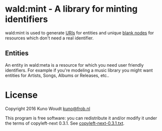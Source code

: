 
wald:mint - A library for minting identifiers
=============================================

wald:mint is used to generate
[URIs](https://en.wikipedia.org/wiki/Uniform_Resource_Identifier) for entities and unique
[blank nodes](https://en.wikipedia.org/wiki/Blank_node) for resources which don't need a
real identifier.

Entities
--------

An entity in wald:meta is a resource for which you need user friendly identifiers.  For
example if you're modeling a music library you might want entities for Artists, Songs,
Albums or Releases, etc..







License
=======

Copyright 2016  Kuno Woudt <kuno@frob.nl>

This program is free software: you can redistribute it and/or modify
it under the terms of copyleft-next 0.3.1.  See
[copyleft-next-0.3.1.txt](copyleft-next-0.3.1.txt).

